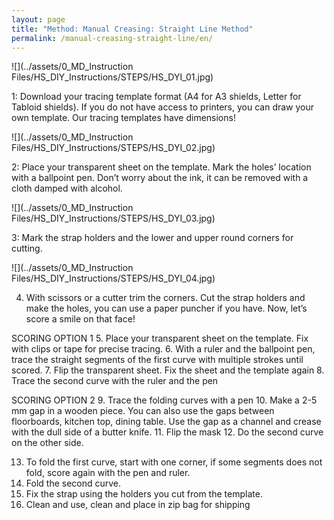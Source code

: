```yaml
---
layout: page
title: "Method: Manual Creasing: Straight Line Method"
permalink: /manual-creasing-straight-line/en/
---
```



![](../assets/0_MD_Instruction Files/HS_DIY_Instructions/STEPS/HS_DYI_01.jpg)

1: Download your tracing template format (A4 for A3 shields, Letter for Tabloid shields). If you do not have access to printers, you can draw your own template. Our tracing templates have dimensions!

![](../assets/0_MD_Instruction Files/HS_DIY_Instructions/STEPS/HS_DYI_02.jpg)

2:	Place your transparent sheet on the template. Mark the holes’ location with a ballpoint pen. Don’t worry about the ink, it can be removed with a cloth damped with alcohol. 

![](../assets/0_MD_Instruction Files/HS_DIY_Instructions/STEPS/HS_DYI_03.jpg)

3:	Mark the strap holders and the lower and upper round corners for cutting.

![](../assets/0_MD_Instruction Files/HS_DIY_Instructions/STEPS/HS_DYI_04.jpg)

4.	With scissors or a cutter trim the corners. Cut the strap holders and make the holes, you can use a paper puncher if you have. 
Now, let’s score a smile on that face!

SCORING OPTION 1
5.	Place your transparent sheet on the template. Fix with clips or tape for precise tracing.
6.	With a ruler and the ballpoint pen, trace the straight segments of the first curve with multiple strokes until scored. 
7.	Flip the transparent sheet.  Fix the sheet and the template again
8.	Trace the second curve with the ruler and the pen 

SCORING OPTION 2
9.	Trace the folding curves with a pen
10.	Make a 2-5 mm gap in a wooden piece. You can also use the gaps between floorboards, kitchen top, dining table. Use the gap as a channel and crease with the dull side of a butter knife.
11.	Flip the mask
12.	Do the second curve on the other side. 


13.	To fold the first curve, start with one corner, if some segments does not fold, score again with the pen and ruler. 
14.	Fold the second curve.
15.	Fix the strap using the holders you cut from the template.
16.	Clean and use, clean and place in zip bag for shipping




